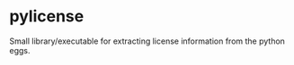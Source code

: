 pylicense
=========

Small library/executable for extracting license information from the python eggs.